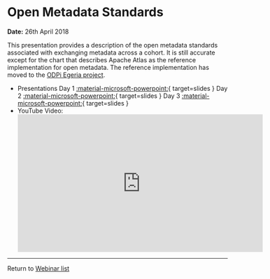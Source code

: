 <!-- SPDX-License-Identifier: CC-BY-4.0 -->
<!-- Copyright Contributors to the ODPi Egeria project 2020. -->

# Open Metadata Standards

**Date:** 26th April 2018

This presentation provides a description of the open metadata standards associated
with exchanging metadata across a cohort.  It is still accurate except for the chart that
describes Apache Atlas as the reference implementation for open metadata.
The reference implementation has moved to the [ODPi Egeria project](https://egeria.odpi.org/).

* Presentations
Day 1 [:material-microsoft-powerpoint:](./ODPI%20-%20Open%20Metadata%20Standards%20-%201st%20February%202018.pptx){ target=slides }
Day 2 [:material-microsoft-powerpoint:](./ODPI%20-%20Open%20Metadata%20Standards%20-%2023rd%20April%202018.pptx){ target=slides }
Day 3 [:material-microsoft-powerpoint:](./ODPI%20-%20Open%20Metadata%20Standards%20-%2025th%20April%202018.pptx){ target=slides }
* YouTube Video:
    <div class="video-wrapper">
      <iframe width="560" height="315" src="https://www.youtube.com/embed/WVRmRqYvxjQ" title="YouTube video player" frameborder="0" allow="accelerometer; autoplay; clipboard-write; encrypted-media; gyroscope; picture-in-picture" allowfullscreen></iframe>
    </div>

----
Return to [Webinar list](..)
